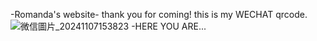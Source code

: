 -Romanda's website-
thank you for coming!
this is my WECHAT qrcode.
![微信圖片_20241107153823](https://github.com/user-attachments/assets/3d9c3285-da27-4d84-8c19-0f83bfdb11dd)
-HERE YOU ARE...